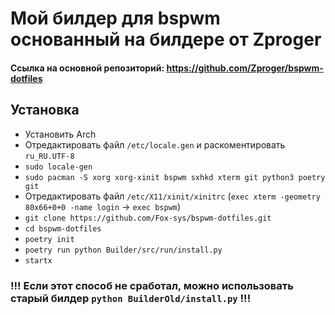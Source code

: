 # Мой билдер для bspwm основанный на билдере от Zproger

#### Ссылка на основной репозиторий: https://github.com/Zproger/bspwm-dotfiles

## Установка

- Установить Arch
- Отредактировать файл `/etc/locale.gen` и раскоментировать `ru_RU.UTF-8`
- `sudo locale-gen`
- `sudo pacman -S xorg xorg-xinit bspwm sxhkd xterm git python3 poetry git`
- Отредактировать файл `/etc/X11/xinit/xinitrc` (`exec xterm -geometry 80x66+0+0 -name login` -> `exec bspwm`)
- `git clone https://github.com/Fox-sys/bspwm-dotfiles.git`
- `cd bspwm-dotfiles`
- `poetry init`
- `poetry run python Builder/src/run/install.py`
- `startx`

### !!! Если этот способ не сработал, можно использовать старый билдер `python BuilderOld/install.py` !!!